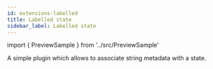 ```yaml
---
id: extensions-labelled
title: Labelled state
sidebar_label: Labelled state
---
```


import { PreviewSample } from '../src/PreviewSample'

A simple plugin which allows to associate string metadata with a state.

<PreviewSample example="plugin-labelled" />

